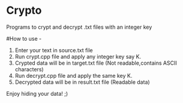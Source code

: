 # Crypto
Programs to crypt and decrypt .txt files with an integer key

#How to use - 

1. Enter your text in source.txt file
2. Run crypt.cpp file and apply any integer key say K.
3. Crypted data will be in target.txt file (Not readable,contains ASCII characters)
4. Run decrypt.cpp file and apply the same key K.
5. Decrypted data will be in result.txt file (Readable data)

Enjoy hiding your data! ;)
